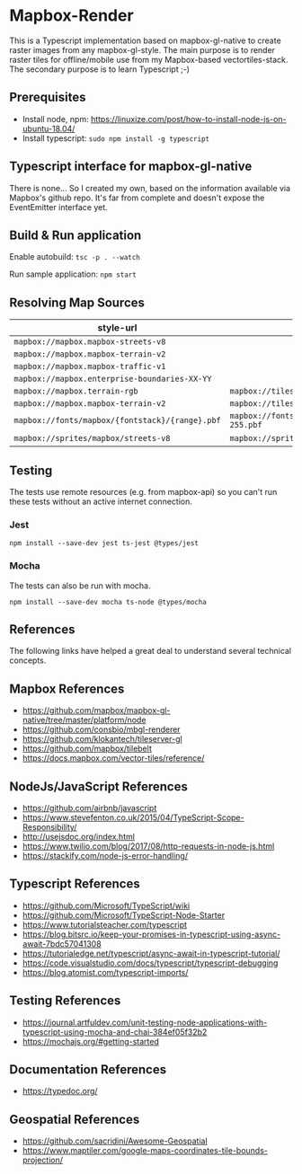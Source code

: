 # Mapbox-Render

This is a Typescript implementation based on mapbox-gl-native to create raster images from any mapbox-gl-style. 
The main purpose is to render raster tiles for offline/mobile use from my Mapbox-based vectortiles-stack. The secondary purpose is to learn Typescript ;-)

## Prerequisites

- Install node, npm: https://linuxize.com/post/how-to-install-node-js-on-ubuntu-18.04/
- Install typescript: `sudo npm install -g typescript`

## Typescript interface for mapbox-gl-native

There is none... So I created my own, based on the information available via Mapbox's github repo. It's far from complete and doesn't expose the EventEmitter interface yet.

## Build & Run application

Enable autobuild:
`tsc -p . --watch`

Run sample application:
`npm start`

## Resolving Map Sources

style-url | mapbox-url | API-Endpoint
---|---|---
`mapbox://mapbox.mapbox-streets-v8` | 
`mapbox://mapbox.mapbox-terrain-v2` | 
`mapbox://mapbox.mapbox-traffic-v1` |
`mapbox://mapbox.enterprise-boundaries-XX-YY` |
`mapbox://mapbox.terrain-rgb` | `mapbox://tiles/mapbox.terrain-rgb/{z}/{x}/{y}@2x.png` |`https://api.mapbox.com/v4/mapbox.terrain-rgb/{z}/{x}/{y}@2x.png`
`mapbox://mapbox.mapbox-terrain-v2` | `mapbox://tiles/mapbox.mapbox-terrain-v2/{z}/{x}/{y}.vector.pbf` | `https://api.mapbox.com/v4/mapbox.mapbox-terrain-v2/{z}/{x}/{y}.vector.pbf`
`mapbox://fonts/mapbox/{fontstack}/{range}.pbf` | `mapbox://fonts/mapbox/Open%20Sans%20Regular%2cArial%20Unicode%20MS%20Regular/0-255.pbf` | `https://api.mapbox.com/fonts/v1/mapbox/Open%20Sans%20Regular%2cArial%20Unicode%20MS%20Regular/0-255.pbf`
`mapbox://sprites/mapbox/streets-v8` | `mapbox://sprites/mapbox/bright-v8.png` | ``

## Testing

The tests use remote resources (e.g. from mapbox-api) so you can't run these tests without an active internet connection.

### Jest

`npm install --save-dev jest ts-jest @types/jest`

### Mocha

The tests can also be run with mocha.

`npm install --save-dev mocha ts-node @types/mocha`

## References

The following links have helped a great deal to understand several technical concepts.

## Mapbox References

- https://github.com/mapbox/mapbox-gl-native/tree/master/platform/node
- https://github.com/consbio/mbgl-renderer
- https://github.com/klokantech/tileserver-gl
- https://github.com/mapbox/tilebelt
- https://docs.mapbox.com/vector-tiles/reference/


## NodeJs/JavaScript References

- https://github.com/airbnb/javascript
- https://www.stevefenton.co.uk/2015/04/TypeScript-Scope-Responsibility/
- http://usejsdoc.org/index.html
- https://www.twilio.com/blog/2017/08/http-requests-in-node-js.html
- https://stackify.com/node-js-error-handling/

## Typescript References

- https://github.com/Microsoft/TypeScript/wiki
- https://github.com/Microsoft/TypeScript-Node-Starter
- https://www.tutorialsteacher.com/typescript
- https://blog.bitsrc.io/keep-your-promises-in-typescript-using-async-await-7bdc57041308
- https://tutorialedge.net/typescript/async-await-in-typescript-tutorial/
- https://code.visualstudio.com/docs/typescript/typescript-debugging
- https://blog.atomist.com/typescript-imports/

## Testing References

- https://journal.artfuldev.com/unit-testing-node-applications-with-typescript-using-mocha-and-chai-384ef05f32b2
- https://mochajs.org/#getting-started

## Documentation References

- https://typedoc.org/

## Geospatial References

- https://github.com/sacridini/Awesome-Geospatial
- https://www.maptiler.com/google-maps-coordinates-tile-bounds-projection/
